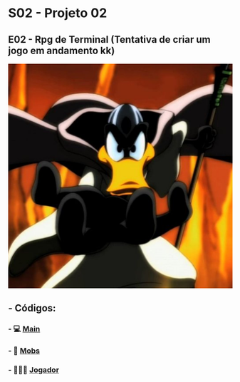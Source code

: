 # S02 - Projeto 02
## E02 - Rpg de Terminal (Tentativa de criar um jogo em andamento kk)
<img src="OMagoEImplacavel.jpg" width="520">

## - Códigos: 
### - 💻 [Main](Principal.java)
### - 🐲 [Mobs](Mobs/Mob.java)
### - 🧙🏻‍♂️ [Jogador](Jogadores/Jogador.java)